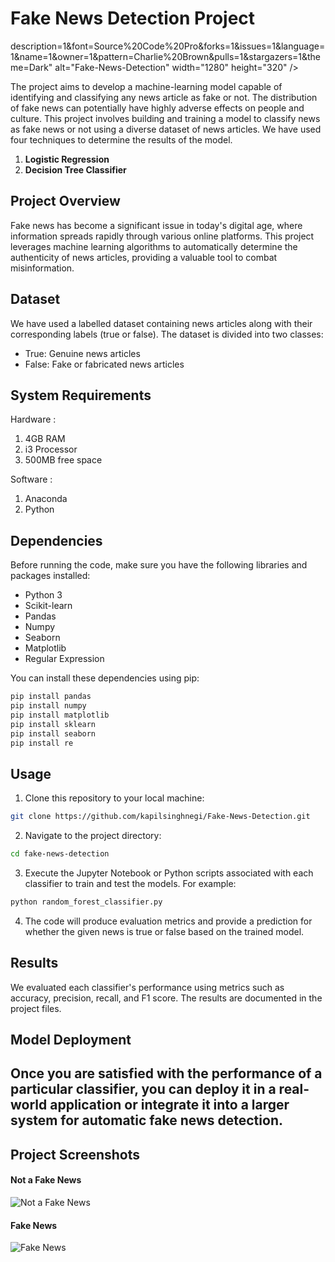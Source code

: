 # Fake News Detection Project
description=1&font=Source%20Code%20Pro&forks=1&issues=1&language=1&name=1&owner=1&pattern=Charlie%20Brown&pulls=1&stargazers=1&theme=Dark" alt="Fake-News-Detection" width="1280" height="320" />


The project aims to develop a machine-learning model capable of identifying and classifying any news article as fake or not. The distribution of fake news can potentially have highly adverse effects on people and culture. This project involves building and training a model to classify news as fake news or not using a diverse dataset of news articles. We have used four techniques to determine the results of the model.

1. **Logistic Regression**
2. **Decision Tree Classifier**
## Project Overview

Fake news has become a significant issue in today's digital age, where information spreads rapidly through various online platforms. This project leverages machine learning algorithms to automatically determine the authenticity of news articles, providing a valuable tool to combat misinformation.

## Dataset

We have used a labelled dataset containing news articles along with their corresponding labels (true or false). The dataset is divided into two classes:
- True: Genuine news articles
- False: Fake or fabricated news articles

## System Requirements 

Hardware :
1. 4GB RAM
2. i3 Processor
3. 500MB free space

Software :
1. Anaconda
2. Python

## Dependencies

Before running the code, make sure you have the following libraries and packages installed:

- Python 3
- Scikit-learn
- Pandas
- Numpy
- Seaborn
- Matplotlib
- Regular Expression

You can install these dependencies using pip:

```bash
pip install pandas
pip install numpy
pip install matplotlib
pip install sklearn
pip install seaborn 
pip install re 
```

## Usage

1. Clone this repository to your local machine:

```bash
git clone https://github.com/kapilsinghnegi/Fake-News-Detection.git
```

2. Navigate to the project directory:

```bash
cd fake-news-detection
```

3. Execute the Jupyter Notebook or Python scripts associated with each classifier to train and test the models. For example:

```bash
python random_forest_classifier.py
```

4. The code will produce evaluation metrics and provide a prediction for whether the given news is true or false based on the trained model.

## Results

We evaluated each classifier's performance using metrics such as accuracy, precision, recall, and F1 score. The results are documented in the project files.

## Model Deployment

Once you are satisfied with the performance of a particular classifier, you can deploy it in a real-world application or integrate it into a larger system for automatic fake news detection.
---

## Project Screenshots

#### Not a Fake News
![Not a Fake News](https://github.com/kapilsinghnegi/Fake-News-Detection/assets/118688453/3d079c46-118a-4c53-a515-43b9146001c5)

#### Fake News
![Fake News](https://github.com/kapilsinghnegi/Fake-News-Detection/assets/118688453/2f5262f7-801d-4293-824c-13c29fb97fed)
